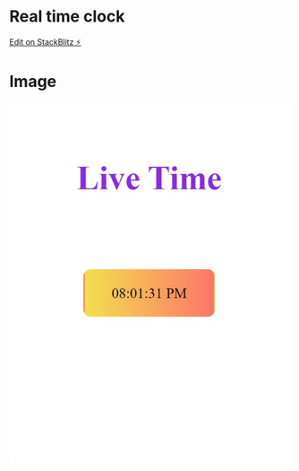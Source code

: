 # Real time clock

[Edit on StackBlitz ⚡️](https://stackblitz.com/edit/typescript-gyw6vg)

# Image
<img src="time.jpeg">
